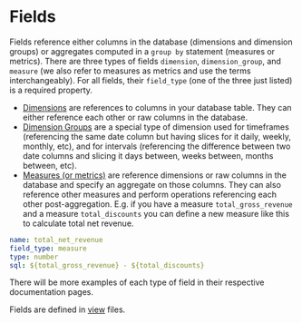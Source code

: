# Fields

Fields reference either columns in the database (dimensions and dimension groups) or aggregates computed in a `group by` statement (measures or metrics). There are three types of fields `dimension`, `dimension_group`, and `measure` (we also refer to measures as metrics and use the terms interchangeably). For all fields, their `field_type` (one of the three just listed) is a required property.

* [Dimensions](dimension.md) are references to columns in your database table. They can either reference each other or raw columns in the database.
* [Dimension Groups](dimension_group.md) are a special type of dimension used for timeframes (referencing the same date column but having slices for it daily, weekly, monthly, etc), and for intervals (referencing the difference between two date columns and slicing it days between, weeks between, months between, etc).
* [Measures (or metrics)](measure.md) are reference dimensions or raw columns in the database and specify an aggregate on those columns. They can also reference other measures and perform operations referencing each other post-aggregation. E.g. if you have a measure `total_gross_revenue` and a measure `total_discounts` you can define a new measure like this to calculate total net revenue.

```yaml
name: total_net_revenue
field_type: measure
type: number
sql: ${total_gross_revenue} - ${total_discounts}
```

There will be more examples of each type of field in their respective documentation pages.

Fields are defined in [view](view.md) files.

